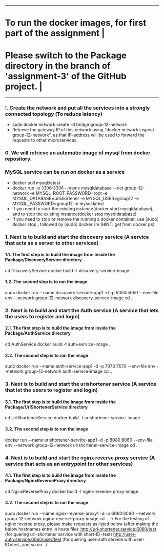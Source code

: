 ------------------------------------------------------------------------------------------------------------
# To run the docker images, for first part of the assignment     						|
# Please switch to the Package directory in the branch of 'assignment-3' of the GitHub project.    		|
------------------------------------------------------------------------------------------------------------

### !. Create the network and put all the services into a strongly connected topology (To reduce latency)
- sudo docker network create -d bridge group-12-network
- Retrieve the gateway IP of this network using "docker network inspect group-12-network", as that IP-address will be used to forward the requests to other microservices.



### 0. We will retrieve an automatic image of mysql from docker repository.
### MySQL service can be run on docker as a service
- docker pull mysql:latest
- docker run -p 3306:3306 --name mysqldatabase --net group-12-network -e MYSQL_ROOT_PASSWORD=root -e MYSQL_DATABASE=urlshortener -e MYSQL_USER=group12 -e MYSQL_PASSWORD=group12 -d mysql:latest
- If you need to start the existing instance(docker start mysqldatabase), and to stop the existing instance(docker stop mysqldatabase)
- If you need to stop or remove the running a docker container, use [sudo] docker stop <container-ID>, followed by [sudo] docker rm <container-ID> (HINT: get <container-ID> from docker ps)



### 1. Next is to build and start the discovery service (A service that acts as a server to other services)

#### 1.1. The first step is to build the image from inside the Package/DiscoveryService directory
cd DiscoveryService
docker build -t discovery-service-image .
#### 1.2. The second step is to run the image
sudo docker run --name discovery-service-app1 -d -p 5050:5050 --env-file env --network group-12-network discovery-service-image
cd ..


### 2. Next is to build and start the Auth service (A service that lets the users to register and login)
#### 2.1. The first step is to build the image from inside the Package/AuthService directory
cd AuthService
docker build -t auth-service-image .
#### 2.2. The second step is to run the image
sudo docker run --name auth-service-app1 -d -p 7070:7070 --env-file env --network group-12-network auth-service-image
cd ..


### 3. Next is to build and start the urlshortener service (A service that let the users to register and login)
#### 3.1. The first step is to build the image from inside the Package/UrlShortenerService directory
cd UrlShortenerService
docker build -t urlshortener-service-image .
#### 3.2. The second step is to run the image
docker run --name urlshortener-service-app1 -d -p 8080:8080 --env-file env --network group-12-network urlshortener-service-image
cd ..


### 4. Next is to build and start the nginx reverse proxy service (A service that acts as an entrypoint for other services)

#### 4.1. The first step is to build the image from inside the Package/NginxReverseProxy directory
cd NginxReverseProxy
docker build -t nginx-reverse-proxy-image .
#### 4.2. The second step is to run the image
sudo docker run --name nginx-reverse-proxy1 -d -p 6060:6060 --network group-12-network nginx-reverse-proxy-image
cd ..
-> For the testing of nginx reverse proxy, please make requests as listed below (after making the below hostnames entry in hosts file):
            http://url-shortener.service:6060/test (for quering url-shortener service with short-ID=test)
            http://user-auth.service:6060/user/test (for quering user-auth service with user-ID=test, and so on...)

